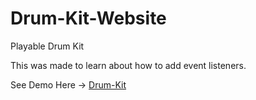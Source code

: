 # Drum-Kit-Website

Playable Drum Kit

This was made to learn about how to add event listeners.

See Demo Here -> [Drum-Kit](https://vedant-rahane.github.io/Drum-Kit-Website/)
